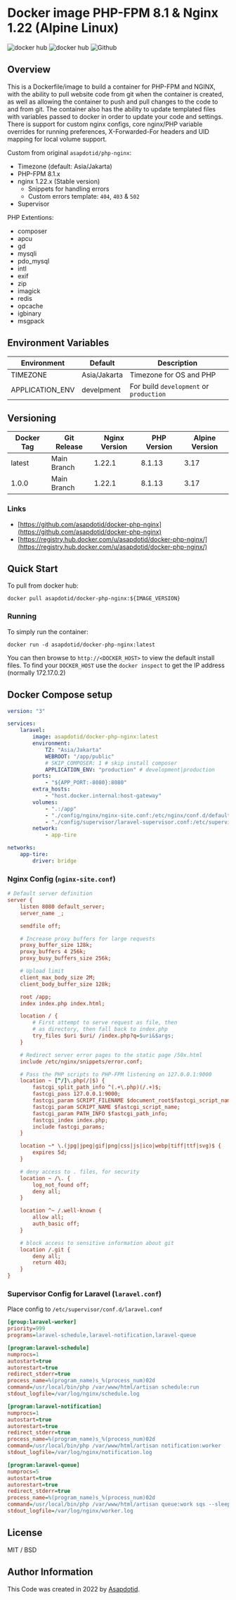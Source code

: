 # Docker image PHP-FPM 8.1 & Nginx 1.22 (Alpine Linux)

![docker hub](https://img.shields.io/docker/pulls/asapdotid/nginx-php.svg?style=flat-square)
![docker hub](https://img.shields.io/docker/stars/asapdotid/nginx-php.svg?style=flat-square)
![Github](https://img.shields.io/github/stars/asapdotid/nginx-php.svg?style=flat-square)

## Overview

This is a Dockerfile/image to build a container for PHP-FPM and NGINX, with the ability to pull website code from git when the container is created, as well as allowing the container to push and pull changes to the code to and from git. The container also has the ability to update templated files with variables passed to docker in order to update your code and settings. There is support for custom nginx configs, core nginx/PHP variable overrides for running preferences, X-Forwarded-For headers and UID mapping for local volume support.

Custom from original `asapdotid/php-nginx`:

-   Timezone (default: Asia/Jakarta)
-   PHP-FPM 8.1.x
-   nginx 1.22.x (Stable version)
    -   Snippets for handling errors
    -   Custom errors template: `404`, `403` & `502`
-   Supervisor

PHP Extentions:

-   composer
-   apcu
-   gd
-   mysqli
-   pdo_mysql
-   intl
-   exif
-   zip
-   imagick
-   redis
-   opcache
-   igbinary
-   msgpack

## Environment Variables

| Environment     | Default      | Description                             |
| --------------- | ------------ | --------------------------------------- |
| TIMEZONE        | Asia/Jakarta | Timezone for OS and PHP                 |
| APPLICATION_ENV | develpment   | For build `development` or `production` |

## Versioning

| Docker Tag | Git Release | Nginx Version | PHP Version | Alpine Version |
| ---------- | ----------- | ------------- | ----------- | -------------- |
| latest     | Main Branch | 1.22.1        | 8.1.13      | 3.17           |
| 1.0.0      | Main Branch | 1.22.1        | 8.1.13      | 3.17           |

### Links

-   [https://github.com/asapdotid/docker-php-nginx](https://github.com/asapdotid/docker-php-nginx)
-   [https://registry.hub.docker.com/u/asapdotid/docker-php-nginx/](https://registry.hub.docker.com/u/asapdotid/docker-php-nginx/)

## Quick Start

To pull from docker hub:

```
docker pull asapdotid/docker-php-nginx:${IMAGE_VERSION}
```

### Running

To simply run the container:

```
docker run -d asapdotid/docker-php-nginx:latest
```

You can then browse to `http://<DOCKER_HOST>` to view the default install files. To find your `DOCKER_HOST` use the `docker inspect` to get the IP address (normally 172.17.0.2)

## Docker Compose setup

```yaml
version: "3"

services:
    laravel:
        image: asapdotid/docker-php-nginx:latest
        environment:
            TZ: "Asia/Jakarta"
            WEBROOT: "/app/public"
            # SKIP_COMPOSER: 1 # skip install composer
            APPLICATION_ENV: "production" # development|production
        ports:
            - "${APP_PORT:-8080}:8080"
        extra_hosts:
            - "host.docker.internal:host-gateway"
        volumes:
            - ".:/app"
            - "./config/nginx/nginx-site.conf:/etc/nginx/conf.d/default.conf" # Nginx proxy config
            - "./config/supervisor/laravel-supervisor.conf:/etc/supervisor/conf.d/laravel-supervisor.conf" # Supervisor config
        network:
            - app-tire

networks:
    app-tire:
        driver: bridge
```

### Nginx Config (`nginx-site.conf`)

```ini
# Default server definition
server {
    listen 8080 default_server;
    server_name _;

    sendfile off;

    # Increase proxy buffers for large requests
    proxy_buffer_size 128k;
    proxy_buffers 4 256k;
    proxy_busy_buffers_size 256k;

    # Upload limit
    client_max_body_size 2M;
    client_body_buffer_size 128k;

    root /app;
    index index.php index.html;

    location / {
        # First attempt to serve request as file, then
        # as directory, then fall back to index.php
        try_files $uri $uri/ /index.php?q=$uri&$args;
    }

    # Redirect server error pages to the static page /50x.html
  	include /etc/nginx/snippets/error.conf;

    # Pass the PHP scripts to PHP-FPM listening on 127.0.0.1:9000
    location ~ [^/]\.php(/|$) {
        fastcgi_split_path_info ^(.+\.php)(/.+)$;
        fastcgi_pass 127.0.0.1:9000;
        fastcgi_param SCRIPT_FILENAME $document_root$fastcgi_script_name;
        fastcgi_param SCRIPT_NAME $fastcgi_script_name;
        fastcgi_param PATH_INFO $fastcgi_path_info;
        fastcgi_index index.php;
        include fastcgi_params;
    }

    location ~* \.(jpg|jpeg|gif|png|css|js|ico|webp|tiff|ttf|svg)$ {
        expires 5d;
    }

    # deny access to . files, for security
	location ~ /\. {
        log_not_found off;
        deny all;
	}

	location ^~ /.well-known {
        allow all;
        auth_basic off;
    }

    # block access to sensitive information about git
	location /.git {
        deny all;
        return 403;
    }
}
```

### Supervisor Config for Laravel (`laravel.conf`)

Place config to `/etc/supervisor/conf.d/laravel.conf`

```ini
[group:laravel-worker]
priority=999
programs=laravel-schedule,laravel-notification,laravel-queue

[program:laravel-schedule]
numprocs=1
autostart=true
autorestart=true
redirect_stderr=true
process_name=%(program_name)s_%(process_num)02d
command=/usr/local/bin/php /var/www/html/artisan schedule:run
stdout_logfile=/var/log/nginx/schedule.log

[program:laravel-notification]
numprocs=1
autostart=true
autorestart=true
redirect_stderr=true
process_name=%(program_name)s_%(process_num)02d
command=/usr/local/bin/php /var/www/html/artisan notification:worker
stdout_logfile=/var/log/nginx/notification.log

[program:laravel-queue]
numprocs=5
autostart=true
autorestart=true
redirect_stderr=true
process_name=%(program_name)s_%(process_num)02d
command=/usr/local/bin/php /var/www/html/artisan queue:work sqs --sleep=3 --tries=3
stdout_logfile=/var/log/nginx/worker.log
```

## License

MIT / BSD

## Author Information

This Code was created in 2022 by [Asapdotid](https://github.com/asapdotid).
